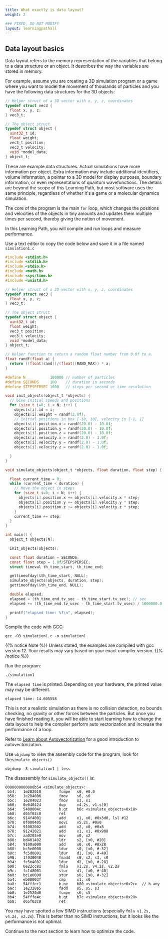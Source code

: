```yaml
---
title: What exactly is data layout?
weight: 2

### FIXED, DO NOT MODIFY
layout: learningpathall
---
```


## Data layout basics

Data layout refers to the memory representation of the variables that belong to a data structure or an object. It describes the way the variables are stored in memory. 

For example, assume you are creating a 3D simulation program or a game where you want to model the movement of thousands of particles and you have the following data structures for the 3D objects:

```C
// Helper struct of a 3D vector with x, y, z, coordinates
typedef struct vec3 {
  float x, y, z;
} vec3_t;

// The object struct
typedef struct object {
  uint32_t id;
  float weight;
  vec3_t position;
  vec3_t velocity;
  void *model_data;
} object_t;
```

These are example data structures. Actual simulations have more information per object. Extra information may include additional identifiers, volume information, a pointer to a 3D model for display purposes, boundary information, or even representations of quantum wavefunctions. The details are beyond the scope of this Learning Path, but most software uses the same principle, regardless of whether it's a game or a molecular dynamics simulation.

The core of the program is the main `for` loop, which changes the positions and velocities of the objects in tiny amounts and updates them multiple times per second, thereby giving the notion of movement.

In this Learning Path, you will compile and run loops and measure performance. 

Use a text editor to copy the code below and save it in a file named `simulation1.c`

```C
#include <stdint.h>
#include <stdlib.h>
#include <stdio.h>
#include <math.h>
#include <sys/time.h>
#include <unistd.h>

// Helper struct of a 3D vector with x, y, z, coordinates
typedef struct vec3 {
  float x, y, z;
} vec3_t;

// The object struct
typedef struct object {
  uint32_t id;
  float weight;
  vec3_t position;
  vec3_t velocity;
  void *model_data;
} object_t;

// Helper function to return a random float number from 0.0f to a.
float randf(float a) {
  return ((float)rand()/(float)(RAND_MAX)) * a;
}

#define N           100000 // number of particles
#define SECONDS     100    // duration in seconds
#define STEPSPERSEC 1000   // steps per second or time resolution

void init_objects(object_t *objects) {
  // Give initial speeds and positions
  for (size_t i=0; i < N; i++) {
    objects[i].id = i;
    objects[i].weight = randf(2.0f);
    // initial positions in box [-10, 10], velocity in [-1, 1]
    objects[i].position.x = randf(20.0) - 10.0f;
    objects[i].position.y = randf(20.0) - 10.0f;
    objects[i].position.z = randf(20.0) - 10.0f;
    objects[i].velocity.x = randf(2.0) - 1.0f;
    objects[i].velocity.y = randf(2.0) - 1.0f;
    objects[i].velocity.z = randf(2.0) - 1.0f;

  }
}

void simulate_objects(object_t *objects, float duration, float step) {

  float current_time = 0;
  while (current_time < duration) {
    // Move the object in steps
    for (size_t i=0; i < N; i++) {
      objects[i].position.x += objects[i].velocity.x * step;
      objects[i].position.y += objects[i].velocity.y * step;
      objects[i].position.z += objects[i].velocity.z * step;
    }
    current_time += step;
  }
}

int main() {
  object_t objects[N];

  init_objects(objects);

  const float duration = SECONDS;
  const float step = 1.0f/STEPSPERSEC;
  struct timeval th_time_start, th_time_end;

  gettimeofday(&th_time_start, NULL);
  simulate_objects(objects, duration, step);
  gettimeofday(&th_time_end, NULL);

  double elapsed;
  elapsed = (th_time_end.tv_sec - th_time_start.tv_sec); // sec
  elapsed += (th_time_end.tv_usec - th_time_start.tv_usec) / 1000000.0; // us to sec

  printf("elapsed time: %f\n", elapsed);
}
```

Compile the code with GCC:

```console
gcc -O3 simulation1.c -o simulation1
```

{{% notice Note %}}
Unless stated, the examples are compiled with gcc version 12. Your results may vary based on your exact compiler version.
{{% /notice %}}

Run the program: 

```console
./simulation1 
```

The `elapsed time` is printed. Depending on your hardware, the printed value may may be different.

```output
elapsed time: 14.605558
```

This is not a realistic simulation as there is no collision detection, no bounds checking, no gravity or other forces between the particles. But once you have finished reading it, you will be able to start learning how to change the data layout to help the compiler perform auto vectorization and increase the performance of a loop. 

Refer to [Learn about Autovectorization](/learning-paths/cross-platform/loop-reflowing/) for a good introduction to autovectorization.

Use `objdump` to view the assembly code for the program, look for the`simulate_objects()`

```console
objdump -S simulation1 | less
```

The disassembly for `simulate_objects()` is:

```output
0000000000000b54 <simulate_objects>:
 b54:   1e202018        fcmpe   s0, #0.0
 b58:   1e204006        fmov    s6, s0
 b5c:   1e204023        fmov    s3, s1
 b60:   0e040424        dup     v4.2s, v1.s[0]
 b64:   5400004c        b.gt    b6c <simulate_objects+0x18>
 b68:   d65f03c0        ret
 b6c:   914f4001        add     x1, x0, #0x3d0, lsl #12
 b70:   0f000405        movi    v5.2s, #0x0
 b74:   91002002        add     x2, x0, #0x8
 b78:   91242021        add     x1, x1, #0x908
 b7c:   aa0203e0        mov     x0, x2
 b80:   bd401402        ldr     s2, [x0, #20]
 b84:   9100a000        add     x0, x0, #0x28
 b88:   bc5e0000        ldur    s0, [x0, #-32]
 b8c:   fc5d8001        ldur    d1, [x0, #-40]
 b90:   1f030040        fmadd   s0, s2, s3, s0
 b94:   fc5e4002        ldur    d2, [x0, #-28]
 b98:   0e22cc81        fmla    v1.2s, v4.2s, v2.2s
 b9c:   fc1d8001        stur    d1, [x0, #-40]
 ba0:   bc1e0000        stur    s0, [x0, #-32]
 ba4:   eb00003f        cmp     x1, x0
 ba8:   54fffec1        b.ne    b80 <simulate_objects+0x2c>  // b.any
 bac:   1e2328a5        fadd    s5, s5, s3
 bb0:   1e2520d0        fcmpe   s6, s5
 bb4:   54fffe4c        b.gt    b7c <simulate_objects+0x28>
 bb8:   d65f03c0        ret
```

You may have spotted a few SIMD instructions (especially `fmla v1.2s, v4.2s, v2.2s`). This is better than no SIMD instructions, but it looks like the performance is not optimal. 

Continue to the next section to learn how to optimize the code. 
